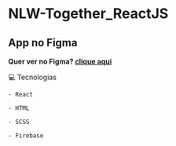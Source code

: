 # NLW-Together_ReactJS

## App no Figma

**Quer ver no Figma? [clique aqui](https://www.figma.com/file/u0BQK8rCf2KgzcukdRRCWh/Letmeask/duplicate?node-id=0%3A1)**

💻 Tecnologias
```
- React

- HTML

- SCSS

- Firebase
```